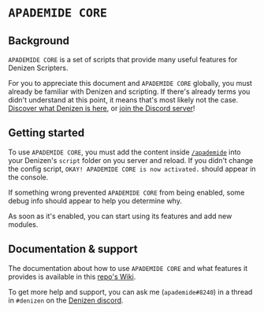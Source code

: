 # `APADEMIDE CORE`

## Background
`APADEMIDE CORE` is a set of scripts that provide many useful features for Denizen Scripters.

For you to appreciate this document and `APADEMIDE CORE` globally, you must already be familiar with Denizen and scripting.
If there's already terms you didn't understand at this point, it means that's most likely not the case.   
[Discover what Denizen is here](https://guide.denizenscript.com/guides/background/what-is-denizen), or [join the Discord server](https://discord.gg/Q6pZGSR)!

## Getting started
To use `APADEMIDE CORE`, you must add the content inside [`/apademide`](/tree/main/apademide) into your Denizen's `script` folder on you server and reload. If you didn't change the config script, `OKAY! APADEMIDE CORE is now activated.` should appear in the console.

If something wrong prevented `APADEMIDE CORE` from being enabled, some debug info should appear to help you determine why.

As soon as it's enabled, you can start using its features and add new modules.

## Documentation & support

The documentation about how to use `APADEMIDE CORE` and what features it provides is available in this [repo's Wiki](/wiki).

To get more help and support, you can ask me (`apademide#8240`) in a thread in `#denizen` on the [Denizen discord](https://discord.gg/Q6pZGSR).
